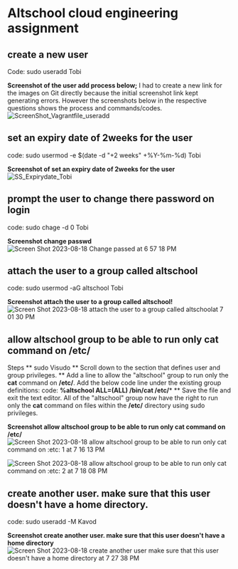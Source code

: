# Altschool cloud engineering assignment

## create a new user
Code: sudo useradd Tobi

**Screenshot of the user add process below;**
I had to create a new link for the images on Git directly because the initial screenshot link kept generating errors. However the screenshots below in the respective questions shows the process and commands/codes.
![ScreenShot_Vagrantfile_useradd](https://github.com/RansomedKC/CloudEngineering-Assignment1/assets/137722760/adb87429-a12a-4938-b2b3-f577b65fd577)

## set an expiry date of 2weeks for the user
code: sudo usermod -e $(date -d "+2 weeks" +%Y-%m-%d) Tobi

**Screenshot of set an expiry date of 2weeks for the user**
![SS_Expirydate_Tobi](https://github.com/RansomedKC/CloudEngineering-Assignment1/assets/137722760/597a800d-5a6e-4282-bdc9-b688d5db80bc)

## prompt the user to change there password on login
code: sudo chage -d 0 Tobi

**Screenshot change passwd**
![Screen Shot 2023-08-18 Change passed at 6 57 18 PM](https://github.com/RansomedKC/CloudEngineering-Assignment1/assets/137722760/8c675f05-d052-4375-bd75-9a8779148848)


## attach the user to a group called altschool
code: sudo usermod -aG altschool Tobi

**Screenshot attach the user to a group called altschool!**
![Screen Shot 2023-08-18 attach the user to a group called altschoolat 7 01 30 PM](https://github.com/RansomedKC/CloudEngineering-Assignment1/assets/137722760/fcaf7181-18c4-4bb7-ba26-c0918c3e6ab7)

## allow altschool group to be able to run only cat command on /etc/
Steps
** sudo Visudo
** Scroll down to the section that defines user and group privileges. 
** Add a line to allow the "altschool" group to run only the **cat** command on **/etc/**. Add the below code line under the existing group definitions:
code: **%altschool ALL=(ALL) /bin/cat /etc/***
** Save the file and exit the text editor.
All of the "altschool" group now have the right to run only the **cat** command on files within the **/etc/** directory using sudo privileges.

**Screenshot allow altschool group to be able to run only cat command on /etc/**
![Screen Shot 2023-08-18 allow altschool group to be able to run only cat command on :etc: 1 at 7 16 13 PM](https://github.com/RansomedKC/CloudEngineering-Assignment1/assets/137722760/a46c4b8f-eb1a-4de3-8dea-382f62f21b2e)

![Screen Shot 2023-08-18 allow altschool group to be able to run only cat command on :etc: 2 at 7 18 08 PM](https://github.com/RansomedKC/CloudEngineering-Assignment1/assets/137722760/d08fa322-decf-4a50-bf27-9dcf642a1d99)



## create another user. make sure that this user doesn't have a home directory.
 code: sudo useradd -M Kavod

**Screenshot create another user. make sure that this user doesn't have a home directory**
 ![Screen Shot 2023-08-18 create another user  make sure that this user doesn't have a home directory at 7 27 38 PM](https://github.com/RansomedKC/CloudEngineering-Assignment1/assets/137722760/e94c17e4-3e34-4641-8837-7d99fb276a53)
